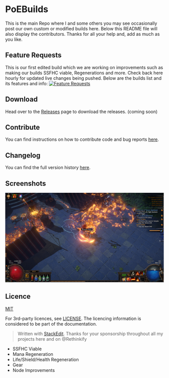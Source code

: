 
# PoEBuilds

This is the main Repo where I and some others you may see occasionally post our own custom or modified builds here. Below this README file will also display the contributors. Thanks for all your help and, add as much as you like. 

## Feature Requests
This is our first edited build which we are working on improvements such as making our builds SSFHC viable, Regenerations and more. Check back here hourly for updated live changes being pushed. Below are the builds list and its features and info:
[![Feature Requests](https://feathub.com/SchematX/PoEBuilds?format=svg)](https://feathub.com/SchematX/PoEBuilds)

## Download
Head over to the [Releases](#) page to download the releases. (coming soon)


## Contribute
You can find instructions on how to contribute code and bug reports [here](CONTRIBUTING.md).


## Changelog
You can find the full version history [here](CHANGELOG.md).


## Screenshots
![ArmaBlazo Example Build](https://github.com/SchematX/PoEBuilds/blob/main/imgs/ArmaBlazoExam.png?raw=true)





## Licence

[MIT](https://opensource.org/licenses/MIT)

For 3rd-party licences, see [LICENSE](LICENSE).
The licencing information is considered to be part of the documentation.

> Written with [StackEdit](https://stackedit.io). Thanks for your sponsorship throughout all my projects here and on @Rethinkify

 - SSFHC Viable
 - Mana Regeneration
 - Life/Shield/Health Regeneration
 - Gear
 - Node Improvements
